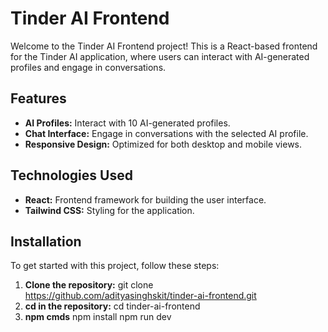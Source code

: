 # Tinder AI Frontend

Welcome to the Tinder AI Frontend project! This is a React-based frontend for the Tinder AI application, where users can interact with AI-generated profiles and engage in conversations.

## Features

- **AI Profiles:** Interact with 10 AI-generated profiles.
- **Chat Interface:** Engage in conversations with the selected AI profile.
- **Responsive Design:** Optimized for both desktop and mobile views.

## Technologies Used

- **React:** Frontend framework for building the user interface.
- **Tailwind CSS:** Styling for the application.
  
## Installation

To get started with this project, follow these steps:

1. **Clone the repository:**
   git clone https://github.com/adityasinghskit/tinder-ai-frontend.git
2. **cd in the repository:**
   cd tinder-ai-frontend
3. **npm cmds**
  npm install
  npm run dev
